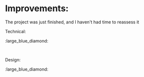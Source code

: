 <h1>Improvements:</h1>

<p>The project was just finished, and I haven't had time to reassess it</p>
<p>Technical:</p>
<p align="left">:large_blue_diamond:</p>
<br>
<p>Design:</p>
<p align="left">:large_blue_diamond:</p>
